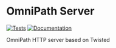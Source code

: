 # OmniPath Server

[![Tests][badge-tests]][link-tests]
[![Documentation][badge-docs]][link-docs]

[badge-tests]: https://img.shields.io/github/actions/workflow/status/saezlab/omnipath-server/test.yaml?branch=main
[link-tests]: https://github.com/saezlab/omnipath-server/actions/workflows/test.yml
[badge-docs]: https://img.shields.io/readthedocs/omnipath-server
[link-docs]: https://omnipath-server.readthedocs.io

OmniPath HTTP server based on Twisted

